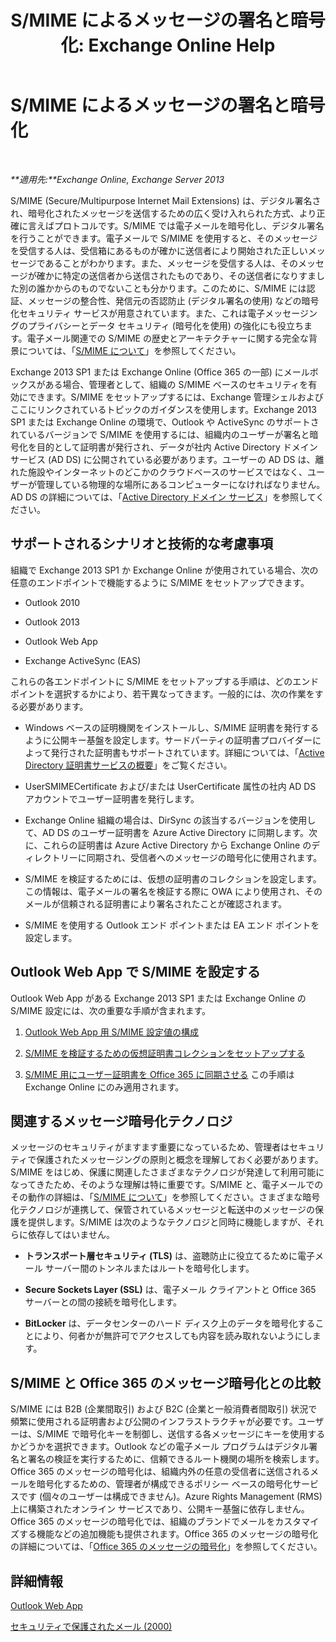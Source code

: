 ﻿---
title: 'S/MIME によるメッセージの署名と暗号化: Exchange Online Help'
TOCTitle: S/MIME によるメッセージの署名と暗号化
ms:assetid: 887c710b-0ec6-4ff0-8065-5f05f74afef3
ms:mtpsurl: https://technet.microsoft.com/ja-jp/library/Dn626158(v=EXCHG.150)
ms:contentKeyID: 61212680
ms.date: 05/22/2018
mtps_version: v=EXCHG.150
ms.translationtype: HT
---

# S/MIME によるメッセージの署名と暗号化

 

_**適用先:**Exchange Online, Exchange Server 2013_

S/MIME (Secure/Multipurpose Internet Mail Extensions) は、デジタル署名され、暗号化されたメッセージを送信するための広く受け入れられた方式、より正確に言えばプロトコルです。S/MIME では電子メールを暗号化し、デジタル署名を行うことができます。電子メールで S/MIME を使用すると、そのメッセージを受信する人は、受信箱にあるものが確かに送信者により開始された正しいメッセージであることがわかります。また、メッセージを受信する人は、そのメッセージが確かに特定の送信者から送信されたものであり、その送信者になりすました別の誰かからのものでないことも分かります。このために、S/MIME には認証、メッセージの整合性、発信元の否認防止 (デジタル署名の使用) などの暗号化セキュリティ サービスが用意されています。また、これは電子メッセージングのプライバシーとデータ セキュリティ (暗号化を使用) の強化にも役立ちます。電子メール関連での S/MIME の歴史とアーキテクチャーに関する完全な背景については、「[S/MIME について](https://go.microsoft.com/fwlink/?linkid=393948)」を参照してください。

Exchange 2013 SP1 または Exchange Online (Office 365 の一部) にメールボックスがある場合、管理者として、組織の S/MIME ベースのセキュリティを有効にできます。S/MIME をセットアップするには、Exchange 管理シェルおよびここにリンクされているトピックのガイダンスを使用します。Exchange 2013 SP1 または Exchange Online の環境で、Outlook や ActiveSync のサポートされているバージョンで S/MIME を使用するには、組織内のユーザーが署名と暗号化を目的として証明書が発行され、データが社内 Active Directory ドメイン サービス (AD DS) に公開されている必要があります。ユーザーの AD DS は、離れた施設やインターネットのどこかのクラウドベースのサービスではなく、ユーザーが管理している物理的な場所にあるコンピューターになければなりません。AD DS の詳細については、「[Active Directory ドメイン サービス](https://go.microsoft.com/fwlink/?linkid=394064)」を参照してください。

## サポートされるシナリオと技術的な考慮事項

組織で Exchange 2013 SP1 か Exchange Online が使用されている場合、次の任意のエンドポイントで機能するように S/MIME をセットアップできます。

  - Outlook 2010

  - Outlook 2013

  - Outlook Web App

  - Exchange ActiveSync (EAS)

これらの各エンドポイントに S/MIME をセットアップする手順は、どのエンドポイントを選択するかにより、若干異なってきます。一般的には、次の作業をする必要があります。

  - Windows ベースの証明機関をインストールし、S/MIME 証明書を発行するように公開キー基盤を設定します。サードパーティの証明書プロバイダーによって発行された証明書もサポートされています。詳細については、「[Active Directory 証明書サービスの概要](https://technet.microsoft.com/library/hh831740.aspx)」をご覧ください。

  - UserSMIMECertificate および/または UserCertificate 属性の社内 AD DS アカウントでユーザー証明書を発行します。

  - Exchange Online 組織の場合は、DirSync の該当するバージョンを使用して、AD DS のユーザー証明書を Azure Active Directory に同期します。次に、これらの証明書は Azure Active Directory から Exchange Online のディレクトリーに同期され、受信者へのメッセージの暗号化に使用されます。

  - S/MIME を検証するためには、仮想の証明書のコレクションを設定します。この情報は、電子メールの署名を検証する際に OWA により使用され、そのメールが信頼される証明書により署名されたことが確認されます。

  - S/MIME を使用する Outlook エンド ポイントまたは EA エンド ポイントを設定します。

## Outlook Web App で S/MIME を設定する

Outlook Web App がある Exchange 2013 SP1 または Exchange Online の S/MIME 設定には、次の重要な手順が含まれます。

1.  [Outlook Web App 用 S/MIME 設定値の構成](configure-s-mime-settings-for-outlook-web-app-exchange-2013-help.md)

2.  [S/MIME を検証するための仮想証明書コレクションをセットアップする](set-up-virtual-certificate-collection-to-validate-s-mime-exchange-2013-help.md)

3.  [S/MIME 用にユーザー証明書を Office 365 に同期させる](https://technet.microsoft.com/ja-jp/library/dn626159\(v=exchg.150\)) この手順は Exchange Online にのみ適用されます。

## 関連するメッセージ暗号化テクノロジ

メッセージのセキュリティがますます重要になっているため、管理者はセキュリティで保護されたメッセージングの原則と概念を理解しておく必要があります。S/MIME をはじめ、保護に関連したさまざまなテクノロジが発達して利用可能になってきたため、そのような理解は特に重要です。S/MIME と、電子メールでのその動作の詳細は、「[S/MIME について](https://go.microsoft.com/fwlink/?linkid=393948)」を参照してください。さまざまな暗号化テクノロジが連携して、保管されているメッセージと転送中のメッセージの保護を提供します。S/MIME は次のようなテクノロジと同時に機能しますが、それらに依存してはいません。

  -  
    **トランスポート層セキュリティ (TLS)** は、盗聴防止に役立てるために電子メール サーバー間のトンネルまたはルートを暗号化します。

  -  
    **Secure Sockets Layer (SSL)** は、電子メール クライアントと Office 365 サーバーとの間の接続を暗号化します。

  -  
    **BitLocker** は、データセンターのハード ディスク上のデータを暗号化することにより、何者かが無許可でアクセスしても内容を読み取れないようにします。

## S/MIME と Office 365 のメッセージ暗号化との比較

S/MIME には B2B (企業間取引) および B2C (企業と一般消費者間取引) 状況で頻繁に使用される証明書および公開のインフラストラクチャが必要です。ユーザーは、S/MIME で暗号化キーを制御し、送信する各メッセージにキーを使用するかどうかを選択できます。Outlook などの電子メール プログラムはデジタル署名と署名の検証を実行するために、信頼できるルート機関の場所を検索します。Office 365 のメッセージの暗号化は、組織内外の任意の受信者に送信されるメールを暗号化するための、管理者が構成できるポリシー ベースの暗号化サービスです (個々のユーザーは構成できません)。Azure Rights Management (RMS) 上に構築されたオンライン サービスであり、公開キー基盤に依存しません。Office 365 のメッセージの暗号化では、組織のブランドでメールをカスタマイズする機能などの追加機能も提供されます。Office 365 のメッセージの暗号化の詳細については、「[Office 365 のメッセージの暗号化](https://go.microsoft.com/fwlink/?linkid=392525)」を参照してください。

## 詳細情報

[Outlook Web App](outlook-web-app-exchange-2013-help.md)

[セキュリティで保護されたメール (2000)](https://technet.microsoft.com/ja-jp/library/cc962043.aspx)

